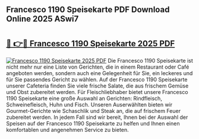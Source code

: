 ## Francesco 1190 Speisekarte PDF Download Online 2025 ASwi7

# <h2><a href="http://gce6zfx.nevu.top/?p=Francesco+1190+Speisekarte">🔗 👉🔴 Francesco 1190 Speisekarte 2025 PDF</a></h2>

[![Francesco 1190 Speisekarte 2025 PDF](https://i.imgur.com/dBaPXMq.png)](http://gce6zfx.nevu.top/?p=Francesco+1190+Speisekarte)
Die Francesco 1190 Speisekarte ist nicht mehr nur eine Liste von Gerichten, die in einem Restaurant oder Café angeboten werden, sondern auch eine Gelegenheit für Sie, ein leckeres und für Sie passendes Gericht zu wählen. Auf der Francesco 1190 Speisekarte unserer Cafeteria finden Sie viele frische Salate, die aus frischem Gemüse und Obst zubereitet werden. Für Fleischliebhaber bietet unsere Francesco 1190 Speisekarte eine große Auswahl an Gerichten: Rindfleisch, Schweinefleisch, Huhn und Fisch. Unseren Auserwählten bieten wir Gourmet-Gerichte wie Schaschlik und Steak an, die auf frischem Feuer zubereitet werden. In jedem Fall sind wir bereit, Ihnen bei der Auswahl der Speisen auf der Francesco 1190 Speisekarte zu helfen und Ihnen einen komfortablen und angenehmen Service zu bieten.
